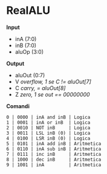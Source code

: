 # RealALU
**Input**

* inA (7:0)
* inB (7:0)
* aluOp (3:0)

**Output**

* aluOut (0:7)
* V _overflow, 1 se C != aluOut[7]_
* C _carry, = aluOut[8]_
* Z _zero, 1 se out == 00000000_

**Comandi**

```
0 | 0000 | inA and inB | Logica
1 | 0001 | inA or inB  | Logica
2 | 0010 | NOT inB     | Logica
3 | 0011 | LSL inB (0) | Logica
4 | 0100 | LSR inB (0) | Logica
5 | 0101 | inA add inB | Aritmetica
6 | 0110 | inA sub inB | Aritmetica
7 | 0111 | inc inB     | Aritmetica
8 | 1000 | dec inB     | Aritmetica
9 | 1001 | inA         | Aritmetica
```